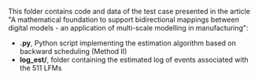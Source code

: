 This folder contains code and data of the test case presented in the article "A mathematical foundation to support bidirectional mappings between digital models  - an application of multi-scale modelling in manufacturing":
* **.py**, Python script implementing the estimation algorithm based on backward scheduling (Method II)
* **log_est/**, folder containing the estimated log of events associated with the 511 LFMs